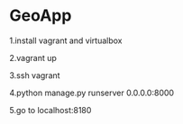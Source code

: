 # GeoApp
1.install vagrant and virtualbox

2.vagrant up

3.ssh vagrant

4.python manage.py runserver 0.0.0.0:8000

5.go to localhost:8180
